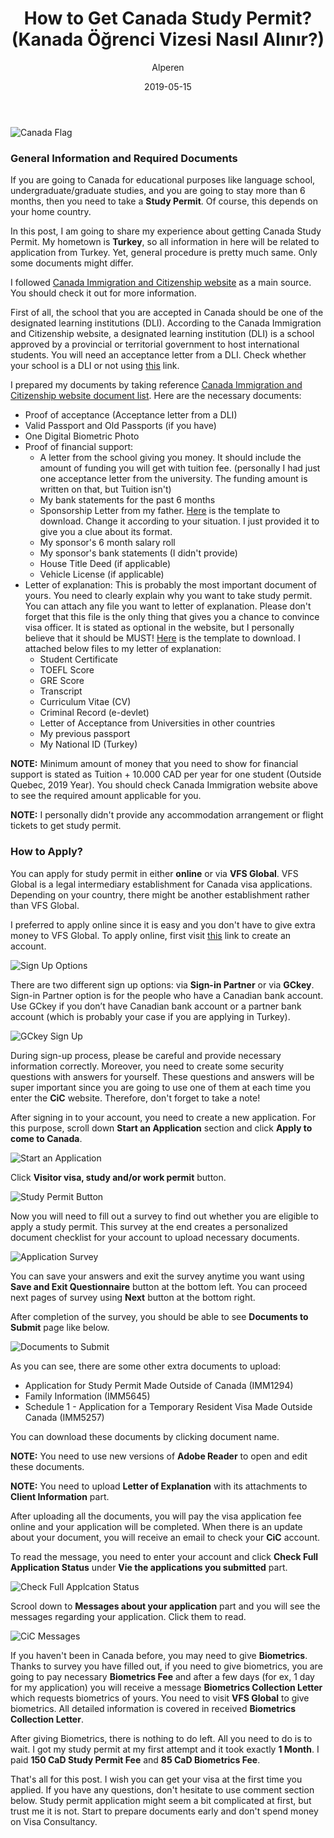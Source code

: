 ﻿---
layout: post
title:  "How to Get Canada Study Permit? (Kanada Öğrenci Vizesi Nasıl Alınır?)"
author: Alperen
date:   2019-05-15
image: /images/canada-studypermit/canada-flag.jpg
categories: 
  - Travel
  - Seyahat
---

![Canada Flag](/images/canada-studypermit/canada-flag.jpg)

### General Information and Required Documents

If you are going to Canada for educational purposes like language school, undergraduate/graduate studies, and you are going to stay more than 6 months, then you need to take a **Study Permit**. Of course, this depends on your home country. 

In this post, I am going to share my experience about getting Canada Study Permit. My hometown is **Turkey**, so all information in here will be related to application from Turkey. Yet, general procedure is pretty much same. Only some documents might differ.

I followed [Canada Immigration and Citizenship website](https://www.canada.ca/en/immigration-refugees-citizenship/services/study-canada/study-permit.html) as a main source. You should check it out for more information.

First of all, the school that you are accepted in Canada should be one of the designated learning institutions (DLI). According to the Canada Immigration and Citizenship website, a designated learning institution (DLI) is a school approved by a provincial or territorial government to host international students. You will need an acceptance letter from a DLI. Check whether your school is a DLI or not using [this](https://www.canada.ca/en/immigration-refugees-citizenship/services/study-canada/study-permit/prepare/designated-learning-institutions-list.html) link.

I prepared my documents by taking reference [Canada Immigration and Citizenship website document list](https://www.canada.ca/en/immigration-refugees-citizenship/services/study-canada/study-permit/prepare/get-documents.html). Here are the necessary documents:
* Proof of acceptance (Acceptance letter from a DLI)
* Valid Passport and Old Passports (if you have)
* One Digital Biometric Photo
* Proof of financial support: 
    * A letter from the school giving you money. It should include the amount of funding you will get with tuition fee. (personally I had just one acceptance letter from the university. The funding amount is written on that, but Tuition isn't) 
    * My bank statements for the past 6 months
    * Sponsorship Letter from my father. [Here](/static/canada-studypermit/sponsorship-template.docx) is the template to download. Change it according to your situation. I just provided it to give you a clue about its format.
    * My sponsor's 6 month salary roll
    * My sponsor's bank statements (I didn't provide)
    * House Title Deed (if applicable)
    * Vehicle License (if applicable)
* Letter of explanation: This is probably the most important document of yours. You need to clearly explain why you want to take study permit. You can attach any file you want to letter of explanation. Please don't forget that this file is the only thing that gives you a chance to convince visa officer. It is stated as optional in the website, but I personally believe that it should be MUST! [Here](/static/canada-studypermit/letter-of-explanation-template.docx) is the template to download. I attached below files to my letter of explanation:
    * Student Certificate
    * TOEFL Score
    * GRE Score
    * Transcript
    * Curriculum Vitae (CV)
    * Criminal Record (e-devlet)
    * Letter of Acceptance from Universities in other countries
    * My previous passport
    * My National ID (Turkey)
    

**NOTE:** Minimum amount of money that you need to show for financial support is stated as Tuition + 10.000 CAD per year for one  student (Outside Quebec, 2019 Year). You should check Canada Immigration website above to see the required amount applicable for you.

**NOTE:** I personally didn't provide any accommodation arrangement or flight tickets to get study permit.

### How to Apply?
 
You can apply for study permit in either **online** or via **VFS Global**. VFS Global is a legal intermediary establishment for Canada visa applications. Depending on your country, there might be another establishment rather than VFS Global. 

I preferred to apply online since it is easy and you don't have to give extra money to VFS Global. To apply online, first visit [this](https://www.canada.ca/en/immigration-refugees-citizenship/services/application/account.html) link to create an account. 

![Sign Up Options](/images/canada-studypermit/1.png)

There are two different sign up options: via **Sign-in Partner** or via **GCkey**. Sign-in Partner option is for the people who have a Canadian bank account. Use GCkey if you don’t have Canadian bank account or a partner bank account (which is probably your case if you are applying in Turkey).

![GCkey Sign Up](/images/canada-studypermit/2.png)

During sign-up process, please be careful and provide necessary information correctly. Moreover, you need to create some security questions with answers for yourself. These questions and answers will be super important since you are going to use one of them at each time you enter the **CiC** website. Therefore, don't forget to take a note! 

After signing in to your account, you need to create a new application. For this purpose, scroll down **Start an Application** section and click **Apply to come to Canada**.

![Start an Application](/images/canada-studypermit/3.png)

Click **Visitor visa, study and/or work permit** button.

![Study Permit Button](/images/canada-studypermit/4.png)

Now you will need to fill out a survey to find out whether you are eligible to apply a study permit. This survey at the end creates a personalized document checklist for your account to upload necessary documents. 

![Application Survey](/images/canada-studypermit/5.png)

You can save your answers and exit the survey anytime you want using **Save and Exit Questionnaire** button at the bottom left. You can proceed next pages of survey using **Next** button at the bottom right.

After completion of the survey, you should be able to see **Documents to Submit** page like below.

![Documents to Submit](/images/canada-studypermit/6.png)

As you can see, there are some other extra documents to upload:
* Application for Study Permit Made Outside of Canada (IMM1294)
* Family Information (IMM5645)
* Schedule 1 - Application for a Temporary Resident Visa Made Outside Canada (IMM5257)

You can download these documents by clicking document name.

**NOTE:** You need to use new versions of **Adobe Reader** to open and edit these documents.

**NOTE:** You need to upload **Letter of Explanation** with its attachments to **Client Information** part.

After uploading all the documents, you will pay the visa application fee online and your application will be completed. When there is an update about your document, you will receive an email to check your **CiC** account. 

To read the message, you need to enter your account and click **Check Full Application Status** under **Vie the applications you submitted** part.

![Check Full Applcation Status](/images/canada-studypermit/8.png)

Scrool down to **Messages about your application** part and you will see the messages regarding your application. Click them to read.

![CiC Messages](/images/canada-studypermit/7.png)

If you haven't been in Canada before, you may need to give **Biometrics**. Thanks to survey you have filled out, if you need to give biometrics, you are going to pay necessary **Biometrics Fee** and after a few days (for ex, 1 day for my application) you will receive a message **Biometrics Collection Letter** which requests biometrics of yours. You need to visit **VFS Global** to give biometrics. All detailed information is covered in received **Biometrics Collection Letter**. 

After giving Biometrics, there is nothing to do left. All you need to do is to wait. I got my study permit at my first attempt and it took exactly **1 Month**. I paid **150 CaD Study Permit Fee** and **85 CaD Biometrics Fee**.

That's all for this post. I wish you can get your visa at the first time you applied. If you have any questions, don't hesitate to use comment section below. Study permit application might seem a bit complicated at first, but trust me it is not. Start to prepare documents early and don't spend money on Visa Consultancy.








